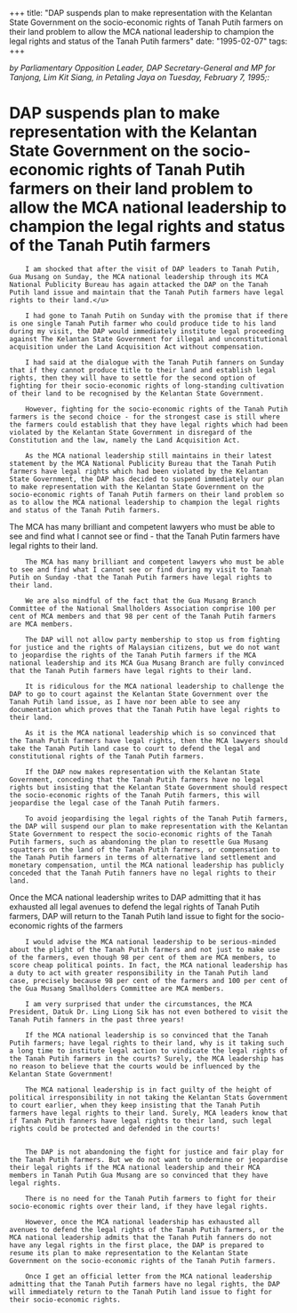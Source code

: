 +++ 
title: "DAP suspends plan to make representation with the Kelantan State Government on the socio-economic rights of Tanah Putih farmers on their land problem to allow the MCA national leadership to champion the legal rights and status of the Tanah Putih farmers"
date: "1995-02-07"
tags:
+++

_by Parliamentary Opposition Leader, DAP Secretary-General and MP for Tanjong, Lim Kit Siang, in Petaling Jaya on Tuesday, February 7, 1995;:_

# DAP suspends plan to make representation with the Kelantan State Government on the socio-economic rights of Tanah Putih farmers on their land problem to allow the MCA national leadership to champion the legal rights and status of the Tanah Putih farmers

		I am shocked that after the visit of DAP leaders to Tanah Putih, Gua Musang on Sunday, the MCA national leadership through its MCA National Publicity Bureau has again attacked the DAP on the Tanah Putih land issue and maintain that the Tanah Putih farmers have legal rights to their land.</u>

		I had gone to Tanah Putih on Sunday with the promise that if there is one single Tanah Putih farmer who could produce tide to his land during my visit, the DAP would immediately institute legal proceeding against The Kelantan State Government for illegal and unconstitutional acquisition under the Land Acquisition Act without compensation.

		I had said at the dialogue with the Tanah Putih fanners on Sunday that if they cannot produce title to their land and establish legal rights, then they will have to settle for the second option of fighting for their socio-economic rights of long-standing cultivation of their land to be recognised by the Kelantan State Government.

		However, fighting for the socio-economic rights of the Tanah Putih farmers is the second choice - for the strongest case is still where the farmers could establish that they have legal rights which had been violated by the Kelantan State Government in disregard of the Constitution and the law, namely the Land Acquisition Act.

		As the MCA national leadership still maintains in their latest statement by the MCA National Publicity Bureau that the Tanah Putih farmers have legal rights which had been violated by the Kelantan State Government, the DAP has decided to suspend immediately our plan to make representation with the Kelantan State Government on the socio-economic rights of Tanah Putih farmers on their land problem so as to allow the MCA national leadership to champion the legal rights and status of the Tanah Putih farmers.

The MCA has many brilliant and competent lawyers who must be able to see and find what I cannot see or find - that the Tanah Putin farmers have legal rights to their land.

		The MCA has many brilliant and competent lawyers who must be able to see and find what I cannot see or find during my visit to Tanah Putih on Sunday -that the Tanah Putih farmers have legal rights to their land.

		We are also mindful of the fact that the Gua Musang Branch Committee of the National Smallholders Association comprise 100 per cent of MCA members and that 98 per cent of the Tanah Putih farmers are MCA members.

		The DAP will not allow party membership to stop us from fighting for justice and the rights of Malaysian citizens, but we do not want to jeopardise the rights of the Tanah Putih farmers if the MCA national leadership and its MCA Gua Musang Branch are fully convinced that the Tanah Putih farmers have legal rights to their land.

		It is ridiculous for the MCA national leadership to challenge the DAP to go to court against the Kelantan State Government over the Tanah Putih land issue, as I have nor been able to see any documentation which proves that the Tanah Putih have legal rights to their land.

		As it is the MCA national leadership which is so convinced that the Tanah Putih farmers have legal rights, then the MCA lawyers should take the Tanah Putih land case to court to defend the legal and constitutional rights of the Tanah Putih farmers.

		If the DAP now makes representation with the Kelantan State Government, conceding that the Tanah Putih farmers have no legal rights but insisting that the Kelantan State Government should respect the socio-economic rights of the Tanah Putih farmers, this will jeopardise the legal case of the Tanah Putih farmers.

		To avoid jeopardising the legal rights of the Tanah Putih farmers, the DAP will suspend our plan to make representation with the Kelantan State Government to respect the socio-economic rights of the Tanah Putih farmers, such as abandoning the plan to resettle Gua Musang squatters on the land of the Tanah Putih farmers, or compensation to the Tanah Putih farmers in terms of alternative land settlement and monetary compensation, until the MCA national leadership has publicly conceded that the Tanah Putih fanners have no legal rights to their land.

Once the MCA national leadership writes to DAP admitting that it has exhausted all legal avenues to defend the legal rights of Tanah Putih farmers, DAP will return to the Tanah Putih land issue to fight for the socio-economic rights of the farmers

		I would advise the MCA national leadership to be serious-minded about the plight of the Tanah Putih farmers and not just to make use of the farmers, even though 98 per cent of them are MCA members, to score cheap political points. In fact, the MCA national leadership has a duty to act with greater responsibility in the Tanah Putih land case, precisely because 98 per cent of the farmers and 100 per cent of the Gua Musang Smallholders Committee are MCA members.

		I am very surprised that under the circumstances, the MCA President, Datuk Dr. Ling Liong Sik has not even bothered to visit the Tanah Putih fanners in the past three years!

		If the MCA national leadership is so convinced that the Tanah Putih farmers; have legal rights to their land, why is it taking such a long time to institute legal action to vindicate the legal rights of the Tanah Putih farmers in the courts? Surely, the MCA leadership has no reason to believe that the courts would be influenced by the Kelantan State Government!

		The MCA national leadership is in fact guilty of the height of political irresponsibility in not taking the Kelantan Stats Government to court earlier, when they keep insisting that the Tanah Putih farmers have legal rights to their land. Surely, MCA leaders know that if Tanah Putih fanners have legal rights to their land, such legal rights could be protected and defended in the courts!


		The DAP is not abandoning the fight for justice and fair play for the Tanah Putih farmers. But we do not want to undermine or jeopardise their legal rights if the MCA national leadership and their MCA members in Tanah Putih Gua Musang are so convinced that they have legal rights.

		There is no need for the Tanah Putih farmers to fight for their socio-economic rights over their land, if they have legal rights.

		However, once the MCA national leadership has exhausted all avenues to defend the legal rights of the Tanah Putih farmers, or the MCA national leadership admits that the Tanah Putih fanners do not have any legal rights in the first place, the DAP is prepared to resume its plan to make representation to the Kelantan State Government on the socio-economic rights of the Tanah Putih farmers.

		Once I get an official letter from the MCA national leadership admitting that the Tanah Putih farmers have no legal rights, the DAP will immediately return to the Tanah Putih land issue to fight for their socio-economic rights.
 
